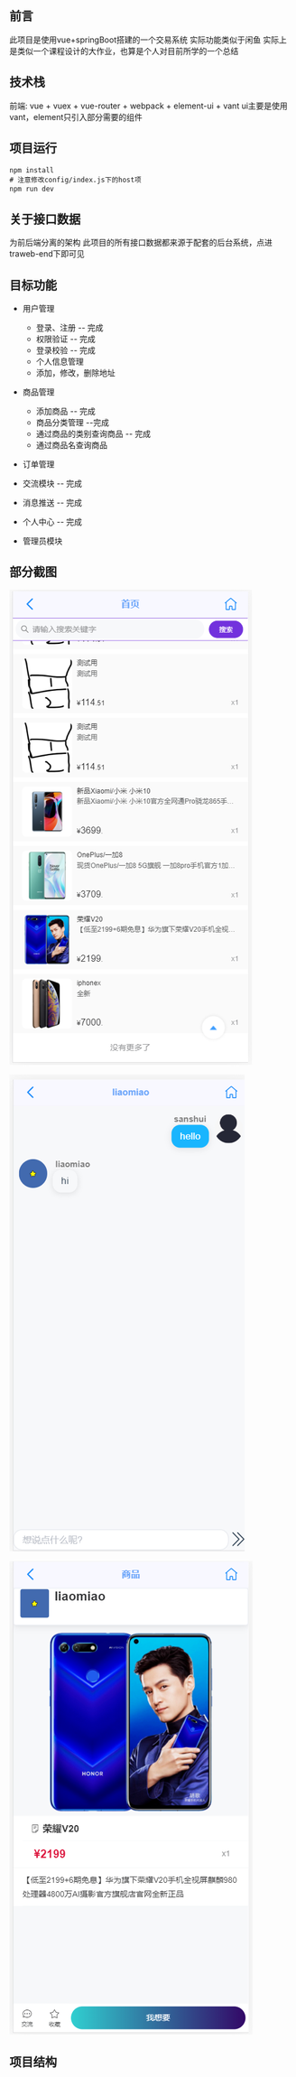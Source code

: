 ## 前言
此项目是使用vue+springBoot搭建的一个交易系统
实际功能类似于闲鱼
实际上是类似一个课程设计的大作业，也算是个人对目前所学的一个总结
## 技术栈
前端: vue + vuex + vue-router + webpack + element-ui + vant
ui主要是使用vant，element只引入部分需要的组件
## 项目运行

```
npm install
# 注意修改config/index.js下的host项
npm run dev
```
## 关于接口数据

为前后端分离的架构
此项目的所有接口数据都来源于配套的后台系统，点进traweb-end下即可见
## 目标功能

* 用户管理
  * 登录、注册 -- 完成
  * 权限验证 -- 完成
  * 登录校验 -- 完成
  * 个人信息管理
  * 添加，修改，删除地址

* 商品管理
   * 添加商品 -- 完成
   * 商品分类管理 --完成
   * 通过商品的类别查询商品 -- 完成
   * 通过商品名查询商品
* 订单管理
* 交流模块 -- 完成
* 消息推送 -- 完成
* 个人中心 -- 完成
* 管理员模块

## 部分截图

![](./static/1.png)

![2](./static/2.png)

![3](./static/3.png)

## 项目结构



